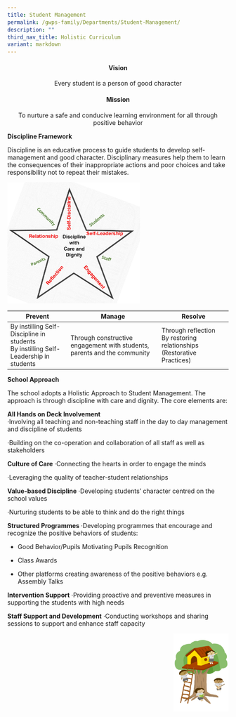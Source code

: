 ```yaml
---
title: Student Management
permalink: /gwps-family/Departments/Student-Management/
description: ""
third_nav_title: Holistic Curriculum
variant: markdown
---
```

#### <center>**Vision**</center>

<center>Every student is a person of good character</center>

#### <center>**Mission**</center>

<center>To nurture a safe and conducive learning environment for all through positive behavior</center>

**Discipline Framework**&nbsp;

Discipline is an educative process to guide students to&nbsp;develop self-management and good character. Disciplinary measures help them&nbsp;to learn the consequences of their inappropriate actions and poor choices&nbsp;and&nbsp;take responsibility not to repeat their mistakes.

<img src="/images/Picture1.jpeg" style="width:60%">
		 

| Prevent | Manage | Resolve |
| -------- | -------- | -------- |
| By instilling Self-Discipline in students<br>By instilling Self-Leadership in students     | Through constructive engagement with students, parents and the community     | Through reflection<br>By restoring relationships (Restorative Practices)     |

**School Approach**                                                                                  

The school adopts a Holistic Approach to Student Management. The approach is through discipline with care and dignity. The core elements are:

**All Hands on Deck Involvement**    
·Involving all teaching and non-teaching staff in the day to day management and discipline of students

·Building on the co-operation and collaboration of all staff as well as stakeholders

**Culture of Care**
·Connecting the hearts in order to engage the minds

·Leveraging the quality of teacher-student relationships

**Value-based Discipline**
·Developing students’ character centred on the school values

·Nurturing students to be able to think and do the right things

**Structured Programmes**
·Developing programmes that encourage and recognize the positive behaviors of students:

- Good Behavior/Pupils Motivating Pupils Recognition

- Class Awards

- Other platforms creating awareness of the positive behaviors e.g. Assembly Talks

**Intervention Support**
·Providing proactive and preventive measures in supporting the students with high needs

**Staff Support and Development**
·Conducting workshops and sharing sessions to support and enhance staff capacity

<img src="/images/Small%20logo/gwps%20children%20(4).png" style="width:25%;float:right">